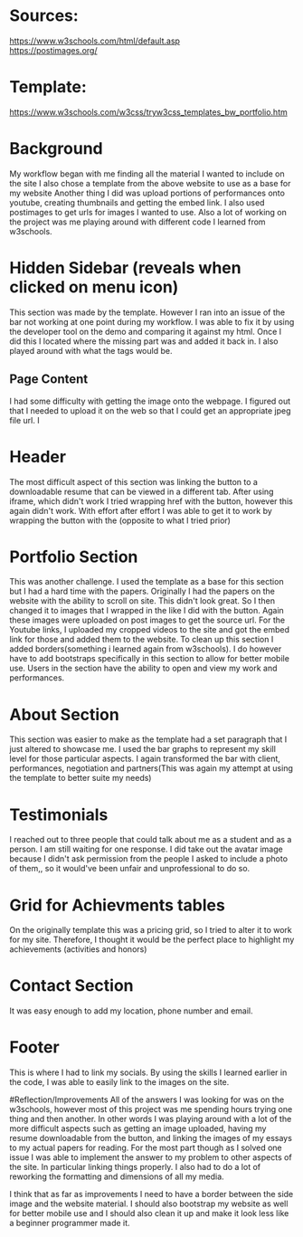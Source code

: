 # Sources:
https://www.w3schools.com/html/default.asp
<br>
https://postimages.org/

# Template:
https://www.w3schools.com/w3css/tryw3css_templates_bw_portfolio.htm

# Background
My workflow began with me finding all the material I wanted to include on the site
I also chose a template from the above website to use as a base for my website
Another thing I did was upload portions of performances onto youtube, creating thumbnails and getting the embed link.
I also used postimages to get urls for images I wanted to use.
Also a lot of working on the project was me playing around with different code I learned from w3schools.

# Hidden Sidebar (reveals when clicked on menu icon)
This section was made by the template. However I ran into an issue of the bar not working at one point during my workflow. I was able to fix it by using the developer tool on the demo and comparing it against my html. Once I did this I located where the missing part was and added it back in. I also played around with what the tags would be.

## Page Content
I had some difficulty with getting the image onto the webpage. I figured out that I needed to upload it on the web so that I could get an appropriate jpeg file url. I  


# Header
The most difficult aspect of this section was linking the button to a downloadable resume that can be viewed in a different tab. After using iframe, which didn't work I tried wrapping <a> href with the button, however this again didn't work. With effort after effort I was able to get it to work by wrapping the button with the <a></a>(opposite to what I tried prior)

# Portfolio Section
This was another challenge. I used the template as a base for this section but I had a hard time with the papers. Originally I had the papers on the website with the ability to scroll on site. This didn't look great. So I then changed it to images that I wrapped in the <a></a> like I did with the button. Again these images were uploaded on post images to get the source url. For the Youtube links, I uploaded my cropped videos to the site and got the embed link for those and added them to the website. To clean up this section I added borders(something i learned again from w3schools). I do however have to add bootstraps specifically in this section to allow for better mobile use. Users in the section have the ability to open and view my work and performances.

# About Section
This section was easier to make as the template had a set paragraph that I just altered to showcase me.
I used the bar graphs to represent my skill level for those particular aspects.
I again transformed the bar with client, performances, negotiation and partners(This was again my attempt at using the template to better suite my needs)
# Testimonials
I reached out to three people that could talk about me as a student and as a person. I am still waiting for one response. I did take out the avatar image because I didn't ask permission from the people I asked to include a photo of them,, so it would've been unfair and unprofessional to do so.

# Grid for Achievments tables
On the originally template this was a pricing grid, so I tried to alter it to work for my site. Therefore, I thought it would be the perfect place to highlight my achievements (activities and honors)


# Contact Section
It was easy enough to add my location, phone number and email.

# Footer
This is where I had to link my socials. By using the skills I learned earlier in the code, I was able to easily link to the images on the site.

#Reflection/Improvements
All of the answers I was looking for was on the w3schools, however most of this project was me spending hours trying one thing and then another. In other words I was playing around with a lot of the more difficult aspects such as getting an image uploaded, having my resume downloadable from the button, and linking the images of my essays to my actual papers for reading. For the most part though as I solved one issue I was able to implement the answer to my problem to other aspects of the site. In particular linking things properly. I also had to do a lot of reworking the formatting and dimensions of all my media.

I think that as far as improvements I need to have a border between the side image and the website material. I should also bootstrap my website as well for better mobile use and I should also clean it up and make it look less like a beginner programmer made it.
